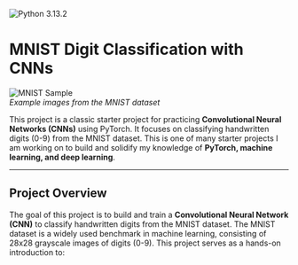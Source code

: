 ![Python 3.13.2](https://img.shields.io/badge/python-3.13.2-blue)
# MNIST Digit Classification with CNNs

![MNIST Sample](https://upload.wikimedia.org/wikipedia/commons/2/27/MnistExamples.png)  
*Example images from the MNIST dataset*

This project is a classic starter project for practicing **Convolutional Neural Networks (CNNs)** using PyTorch. It focuses on classifying handwritten digits (0-9) from the MNIST dataset. This is one of many starter projects I am working on to build and solidify my knowledge of **PyTorch, machine learning, and deep learning**.

---

## Project Overview
The goal of this project is to build and train a **Convolutional Neural Network (CNN)** to classify handwritten digits from the MNIST dataset. The MNIST dataset is a widely used benchmark in machine learning, consisting of 28x28 grayscale images of digits (0-9). This project serves as a hands-on introduction to:


